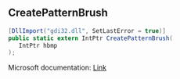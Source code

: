 ## CreatePatternBrush

```csharp
[DllImport("gdi32.dll", SetLastError = true)]
public static extern IntPtr CreatePatternBrush(
   IntPtr hbmp
);
```

Microsoft documentation: [Link](https://docs.microsoft.com/en-us/windows/win32/api/wingdi/nf-wingdi-createpatternbrush)
